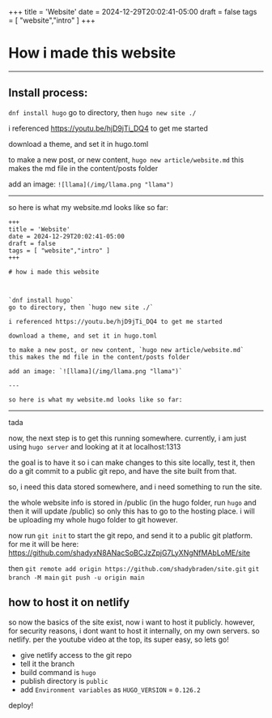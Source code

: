 +++
title = 'Website'
date = 2024-12-29T20:02:41-05:00
draft = false
tags = [ "website","intro" ]
+++

# How i made this website

---

## Install process:

`dnf install hugo`
go to directory, then `hugo new site ./`

i referenced https://youtu.be/hjD9jTi_DQ4 to get me started

download a theme, and set it in hugo.toml

to make a new post, or new content, `hugo new article/website.md`
this makes the md file in the content/posts folder

add an image: `![llama](/img/llama.png "llama")`

---

so here is what my website.md looks like so far:

```
+++
title = 'Website'
date = 2024-12-29T20:02:41-05:00
draft = false
tags = [ "website","intro" ]
+++

# how i made this website



`dnf install hugo`
go to directory, then `hugo new site ./`

i referenced https://youtu.be/hjD9jTi_DQ4 to get me started

download a theme, and set it in hugo.toml

to make a new post, or new content, `hugo new article/website.md`
this makes the md file in the content/posts folder

add an image: `![llama](/img/llama.png "llama")`

---

so here is what my website.md looks like so far:
```

---

tada

now, the next step is to get this running somewhere.
currently, i am just using `hugo server` and looking at it at localhost:1313

the goal is to have it so i can make changes to this site locally, test it, then do a git commit to a public git repo, and have the site built from that.

so, i need this data stored somewhere, and i need something to run the site.

the whole website info is stored in /public (in the hugo folder, run `hugo` and then it will update /public) so only this has to go to the hosting place. i will be uploading my whole hugo folder to git however.

now run  `git init` to start the git repo, and send it to a public git platform. for me it will be here:
https://github.com/shadyxN8ANacSoBCJzZpjG7LyXNgNfMAbLoME/site

then `git remote add origin https://github.com/shadybraden/site.git`
`git branch -M main`
`git push -u origin main`

## how to host it on netlify

so now the basics of the site exist, now i want to host it publicly. however, for security reasons, i dont want to host it internally, on my own servers.
so netlify. per the youtube video at the top, its super easy, so lets go!

- give netlify access to the git repo
- tell it the branch
- build command is `hugo`
- publish directory is `public`
- add `Environment variables` as `HUGO_VERSION` = `0.126.2`

deploy!